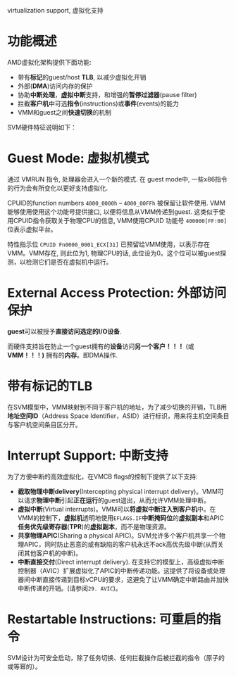 

virtualization support, 虚拟化支持

# 功能概述

AMD虚拟化架构提供下面功能:
* 带有**标记**的guest/host **TLB**, 以减少虚拟化开销
* 外部(**DMA**)访问内存的保护
* 协助**中断处理**，**虚拟中断**支持，和增强的**暂停过滤器**(pause filter)
* 拦截**客户机**中可选**指令**(instructions)或**事件**(events)的能力
* VMM和guest之间**快速切换**的机制

SVM硬件特征说明如下：

# Guest Mode: 虚拟机模式

通过 VMRUN 指令, 处理器会进入一个新的模式. 在 guest mode中, 一些x86指令的行为会有所变化以更好支持虚拟化.

CPUID的function numbers `4000_0000h` – `4000_00FFh` 被保留让软件使用. VMM能够使用使用这个功能号提供接口, 以便将信息从VMM传递到guest. 这类似于使用CPUID指令获取关于物理CPU的信息, VMM使用CPUID 功能号 `400000[FF:00]` 位表示虚拟平台。

特性指示位 `CPUID Fn0000_0001_ECX[31]` 已预留给VMM使用，以表示存在VMM。VMM存在, 则此位为1, 物理CPU的话, 此位设为0。这个位可以被guest探测，以检测它们是否在虚拟机中运行。

# External Access Protection: 外部访问保护

**guest**可以被授予**直接访问选定的I/O设备**.

而硬件支持旨在防止一个guest拥有的**设备**访问**另一个客户！！！** (或**VMM！！！)** 拥有的**内存**。即DMA操作.

# 带有标记的TLB

在SVM模型中，VMM映射到不同于客户机的地址，为了减少切换的开销，TLB用**地址空间ID**（Address Space Identifier，ASID）进行标识，用来将主机空间条目与客户机空间条目区分开。

# Interrupt Support: 中断支持

为了方便中断的高效虚拟化，在VMCB flags的控制下提供了以下支持:

* **截取物理中断delivery**(Intercepting physical interrupt delivery)。VMM可以请求**物理中断**引起**正在运行**的guest退出，从而允许VMM处理中断。
* **虚拟中断**(Virtual interrupts)。VMM可以**将虚拟中断注入到客户机**中。在VMM的控制下，**虚拟机**透明地使用`EFLAGS.IF`**中断掩码位**的**虚拟副本**和APIC**任务优先级寄存器**(**TPR**)的**虚拟副本**，而不是物理资源。
* **共享物理APIC**(Sharing a physical APIC)。SVM允许多个客户机共享一个物理APIC，同时防止恶意的或有缺陷的客户机永远不ack高优先级中断(从而关闭其他客户机的中断)。
* **中断直接交付**(Direct interrupt delivery). 在支持它的模型上，高级虚拟中断控制器（AVIC）扩展虚拟化了APIC的中断传递功能。这提供了将设备或处理器间中断直接传递到目标vCPU的要求，这避免了让VMM确定中断路由并加快中断传递的开销。(请参阅`29. AVIC`)。

# Restartable Instructions: 可重启的指令

SVM设计为可安全启动，除了任务切换、任何拦截操作后被拦截的指令（原子的或等幂的）。